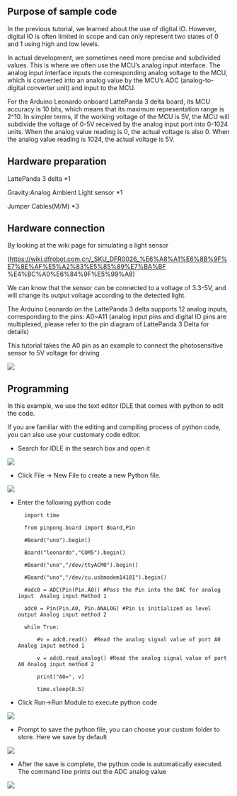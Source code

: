 ## Purpose of sample code

In the previous tutorial, we learned about the use of digital IO. However, digital IO is often limited in scope and can only represent two states of 0 and 1 using high and low levels. 

In actual development, we sometimes need more precise and subdivided values. This is where we often use the MCU’s analog input interface. The analog input interface inputs the corresponding analog voltage to the MCU, which is converted into an analog value by the MCU’s ADC (analog-to-digital converter unit) and input to the MCU. 

For the Arduino Leonardo onboard LattePanda 3 delta board, its MCU accuracy is 10 bits, which means that its maximum representation range is 2^10. In simpler terms, if the working voltage of the MCU is 5V, the MCU will subdivide the voltage of 0-5V received by the analog input port into 0-1024 units. When the analog value reading is 0, the actual voltage is also 0. When the analog value reading is 1024, the actual voltage is 5V.

## Hardware preparation

LattePanda 3 delta 					*1

Gravity:Analog Ambient Light sensor		*1

Jumper Cables(M/M)					*3

## Hardware connection

By looking at the wiki page for simulating a light sensor

(https://wiki.dfrobot.com.cn/_SKU_DFR0026_%E6%A8%A1%E6%8B%9F%E7%8E%AF%E5%A2%83%E5%85%89%E7%BA%BF %E4%BC%A0%E6%84%9F%E5%99%A8)

We can know that the sensor can be connected to a voltage of 3.3-5V, and will change its output voltage according to the detected light.

The Arduino Leonardo on the LattePanda 3 delta supports 12 analog inputs, corresponding to the pins: A0~A11 (analog input pins and digital IO pins are multiplexed, please refer to the pin diagram of LattePanda 3 Delta for details)

This tutorial takes the A0 pin as an example to connect the photosensitive sensor to 5V voltage for driving

 



![](https://img.dfrobot.com.cn/wiki/62b2fb5caa613609f271523c/80a2c0b3acb15109c3057931ffd3bf29.png)

 

 

## Programming

In this example, we use the text editor IDLE that comes with python to edit the code.

If you are familiar with the editing and compiling process of python code, you can also use your customary code editor.

 

- Search for IDLE in the search box and open it

![](https://img.dfrobot.com.cn/wiki/62b2fb5caa613609f271523c/4e6691a9e557c9cf243ccf6332785a32.png)

- Click File -> New File to create a new Python file.

![](https://img.dfrobot.com.cn/wiki/62b2fb5caa613609f271523c/39f9fd275ae7c3e3e09f836eec26f0e7.png)

- Enter the following python code

		import time
		
		from pinpong.board import Board,Pin
		
		#Board("uno").begin()        
		
		Board("leonardo","COM5").begin() 
		
		#Board("uno","/dev/ttyACM0").begin() 
		
		#Board("uno","/dev/cu.usbmodem14101").begin()  
		
		#adc0 = ADC(Pin(Pin.A0)) #Pass the Pin into the DAC for analog input  Analog input Method 1
		
		adc0 = Pin(Pin.A0, Pin.ANALOG) #Pin is initialized as level output Analog input method 2
		
		while True:
		
			#v = adc0.read()  #Read the analog signal value of port A0 Analog input method 1
		
			v = adc0.read_analog() #Read the analog signal value of port A0 Analog input method 2
		
			print("A0=", v)
		
			time.sleep(0.5)

 

 

 

 

-  Click Run->Run Module to execute python code

![](https://img.dfrobot.com.cn/wiki/62b2fb5caa613609f271523c/0f9eea40d12fe69f7b75e7eb05f04c9b.png)

 

-  Prompt to save the python file, you can choose your custom folder to store. Here we save by default

![](https://img.dfrobot.com.cn/wiki/62b2fb5caa613609f271523c/e6bf48cf07b83111000bb9383456836e.png)



- After the save is complete, the python code is automatically executed. The command line prints out the ADC analog value

![](https://img.dfrobot.com.cn/wiki/62b2fb5caa613609f271523c/0a22856870d05429b5740af75e9179c6.png)

 

 

 
